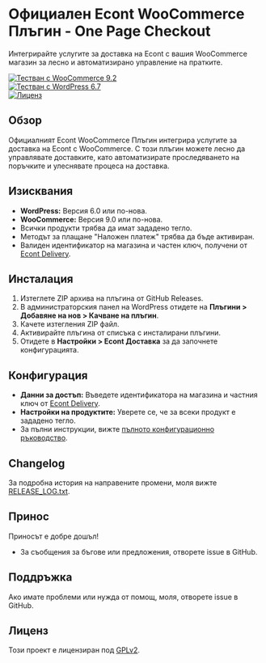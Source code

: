 # Официален Econt WooCommerce Плъгин - One Page Checkout

Интегрирайте услугите за доставка на Econt с вашия WooCommerce магазин за лесно и автоматизирано управление на пратките.

[![Тестван с WooCommerce 9.2](https://img.shields.io/badge/WooCommerce-9.2-blueviolet)](https://woocommerce.com)  
[![Тестван с WordPress 6.7](https://img.shields.io/badge/WordPress-6.7-blue)](https://wordpress.org)  
[![Лиценз](https://img.shields.io/badge/License-GPLv2-blue)](LICENSE)


## Обзор
Официалният Econt WooCommerce Плъгин интегрира услугите за доставка на Econt с WooCommerce. С този плъгин можете лесно да управлявате доставките, като автоматизирате проследяването на поръчките и улеснявате процеса на доставка.

## Изисквания
- **WordPress:** Версия 6.0 или по-нова.
- **WooCommerce:** Версия 9.0 или по-нова.
- Всички продукти трябва да имат зададено тегло.
- Методът за плащане "Наложен платеж" трябва да бъде активиран.
- Валиден идентификатор на магазина и частен ключ, получени от [Econt Delivery](https://delivery.econt.com/).

## Инсталация
1. Изтеглете ZIP архива на плъгина от GitHub Releases.
2. В администраторския панел на WordPress отидете на **Плъгини > Добавяне на нов > Качване на плъгин**.
3. Качете изтегления ZIP файл.
4. Активирайте плъгина от списъка с инсталирани плъгини.
5. Отидете в **Настройки > Econt Доставка** за да започнете конфигурацията.

## Конфигурация
- **Данни за достъп:** Въведете идентификатора на магазина и частния ключ от [Econt Delivery](https://delivery.econt.com/).
- **Настройки на продуктите:** Уверете се, че за всеки продукт е зададено тегло.
- За пълни инструкции, вижте [пълното конфигурационно ръководство](https://www.econt.com/business/b2b-woocommerce2).


## Changelog
За подробна история на направените промени, моля вижте [RELEASE_LOG.txt](../../RELEASE_LOG.txt).

## Принос
Приносът е добре дошъл!  
- За съобщения за бъгове или предложения, отворете issue в GitHub.

## Поддръжка
Ако имате проблеми или нужда от помощ, моля, отворете issue в GitHub.

## Лиценз
Този проект е лицензиран под [GPLv2](LICENSE).

